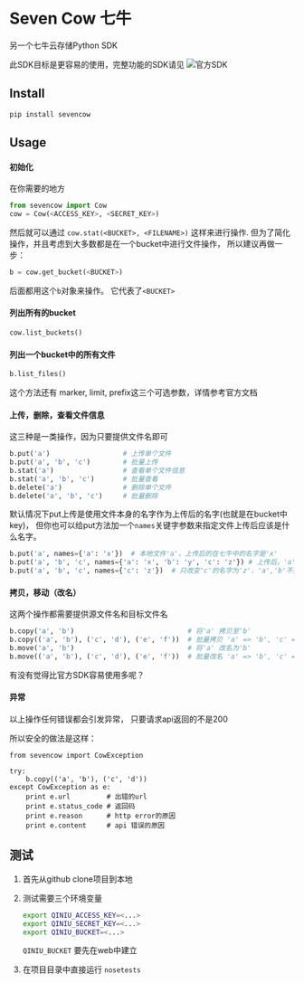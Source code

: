 # Seven Cow 七牛

另一个七牛云存储Python SDK

此SDK目标是更容易的使用，完整功能的SDK请见 ![官方SDK](https://github.com/qiniu/python-sdk)

## Install

```bash
pip install sevencow
```


## Usage

#### 初始化

在你需要的地方
```python
from sevencow import Cow
cow = Cow(<ACCESS_KEY>, <SECRET_KEY>)
```

然后就可以通过 `cow.stat(<BUCKET>, <FILENAME>)` 这样来进行操作.
但为了简化操作，并且考虑到大多数都是在一个bucket中进行文件操作，
所以建议再做一步：

```python
b = cow.get_bucket(<BUCKET>)
```

后面都用这个`b`对象来操作。 它代表了`<BUCKET>`

#### 列出所有的bucket
```python
cow.list_buckets()
```

#### 列出一个bucket中的所有文件
```python
b.list_files()
```
这个方法还有 marker, limit, prefix这三个可选参数，详情参考官方文档


#### 上传，删除，查看文件信息

这三种是一类操作，因为只要提供文件名即可

```python
b.put('a')                  # 上传单个文件
b.put('a', 'b', 'c')        # 批量上传
b.stat('a')                 # 查看单个文件信息
b.stat('a', 'b', 'c')       # 批量查看
b.delete('a')               # 删除单个文件
b.delete('a', 'b', 'c')     # 批量删除
```

默认情况下put上传是使用文件本身的名字作为上传后的名字(也就是在bucket中key)，
但你也可以给put方法加一个`names`关键字参数来指定文件上传后应该是什么名字。

```python
b.put('a', names={'a': 'x'})  # 本地文件'a'，上传后的在七牛中的名字是'x'
b.put('a', 'b', 'c', names={'a': 'x', 'b': 'y', 'c': 'z'}) # 上传后，'a','b','c'的名字分别为'x','y','z'
b.put('a', 'b', 'c', names={'c': 'z'})  # 只改变'c'的名字为'z'，'a','b'不变
```

#### 拷贝，移动（改名）

这两个操作都需要提供源文件名和目标文件名

```python
b.copy('a', 'b')                            # 将'a' 拷贝至'b'
b.copy(('a', 'b'), ('c', 'd'), ('e', 'f'))  # 批量拷贝 'a' => 'b', 'c' => 'd', 'e' => 'f'
b.move('a', 'b')                            # 将'a' 改名为'b'
b.move(('a', 'b'), ('c', 'd'), ('e', 'f'))  # 批量改名 'a' => 'b', 'c' => 'd', 'e' => 'f'
```

有没有觉得比官方SDK容易使用多呢？

#### 异常

以上操作任何错误都会引发异常， 只要请求api返回的不是200

所以安全的做法是这样：

```
from sevencow import CowException

try:
    b.copy(('a', 'b'), ('c', 'd'))
except CowException as e:
    print e.url         # 出错的url
    print e.status_code # 返回码
    print e.reason      # http error的原因
    print e.content     # api 错误的原因
```


## 测试

1.  首先从github clone项目到本地
2.  测试需要三个环境变量

    ```bash
    export QINIU_ACCESS_KEY=<...>
    export QINIU_SECRET_KEY=<...>
    export QINIU_BUCKET=<...>
    ```

    `QINIU_BUCKET` 要先在web中建立

3.  在项目目录中直接运行 `nosetests`
